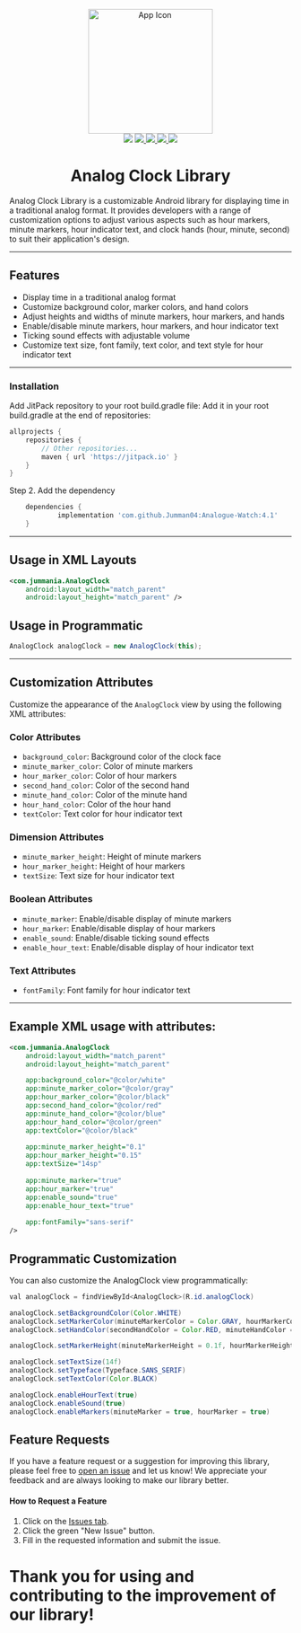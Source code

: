 <p align="center">
   <img src="https://github.com/Jumman04/Analogue-Watch/assets/113237846/1efff827-143a-49b2-988c-4b059ac0d7fa" alt="App Icon" width="222">
   <br>
   <img src="https://img.shields.io/badge/API-17%2B-brightgreen.svg?style=flat"/>
   <a href="https://jitpack.io/#Jumman04/Analogue-Watch">
   <img src="https://jitpack.io/v/Jumman04/Analogue-Watch.svg"/> </a>
   <a href="https://github.com/Jumman04/Analogue-Watch/network/members">
   <img src="https://img.shields.io/github/forks/Jumman04/Analogue-Watch"/>
   </a>
   <a href="https://github.com/Jumman04/Analogue-Watch/stargazers">
   <img src="https://img.shields.io/github/stars/Jumman04/Analogue-Watch"/>
   </a>
   <a href="https://github.com/Jumman04/Analogue-Watch/LICENSE">
   <img src="https://img.shields.io/github/license/Jumman04/Analogue-Watch"/></a>
</p>
<h1 align="center">Analog Clock Library</h1>
</p>





Analog Clock Library is a customizable Android library for displaying time in a traditional analog format. It provides developers with a range of customization options to adjust various aspects such as hour markers, minute markers, hour indicator text, and clock hands (hour, minute, second) to suit their application's design.

---

## Features

- Display time in a traditional analog format
- Customize background color, marker colors, and hand colors
- Adjust heights and widths of minute markers, hour markers, and hands
- Enable/disable minute markers, hour markers, and hour indicator text
- Ticking sound effects with adjustable volume
- Customize text size, font family, text color, and text style for hour indicator text

---


### Installation

Add JitPack repository to your root build.gradle file:
Add it in your root build.gradle at the end of repositories:

```groovy
allprojects {
    repositories {
        // Other repositories...
        maven { url 'https://jitpack.io' }
    }
}
```
Step 2. Add the dependency
```groovy
	dependencies {
	        implementation 'com.github.Jumman04:Analogue-Watch:4.1'
	}
```

---

## Usage in XML Layouts
```xml
<com.jummania.AnalogClock
    android:layout_width="match_parent"
    android:layout_height="match_parent" />
```
## Usage in Programmatic
```java
AnalogClock analogClock = new AnalogClock(this);
```

---

## Customization Attributes

Customize the appearance of the `AnalogClock` view by using the following XML attributes:

### Color Attributes
- `background_color`: Background color of the clock face
- `minute_marker_color`: Color of minute markers
- `hour_marker_color`: Color of hour markers
- `second_hand_color`: Color of the second hand
- `minute_hand_color`: Color of the minute hand
- `hour_hand_color`: Color of the hour hand
- `textColor`: Text color for hour indicator text

### Dimension Attributes
- `minute_marker_height`: Height of minute markers
- `hour_marker_height`: Height of hour markers
- `textSize`: Text size for hour indicator text

### Boolean Attributes
- `minute_marker`: Enable/disable display of minute markers
- `hour_marker`: Enable/disable display of hour markers
- `enable_sound`: Enable/disable ticking sound effects
- `enable_hour_text`: Enable/disable display of hour indicator text

### Text Attributes
- `fontFamily`: Font family for hour indicator text

---

## Example XML usage with attributes:

```xml
<com.jummania.AnalogClock
    android:layout_width="match_parent"
    android:layout_height="match_parent"

    app:background_color="@color/white"
    app:minute_marker_color="@color/gray"
    app:hour_marker_color="@color/black"
    app:second_hand_color="@color/red"
    app:minute_hand_color="@color/blue"
    app:hour_hand_color="@color/green"
    app:textColor="@color/black"
    
    app:minute_marker_height="0.1"
    app:hour_marker_height="0.15"
    app:textSize="14sp"
    
    app:minute_marker="true"
    app:hour_marker="true"
    app:enable_sound="true"
    app:enable_hour_text="true"
    
    app:fontFamily="sans-serif"
/>

```

## Programmatic Customization
You can also customize the AnalogClock view programmatically:
```java
val analogClock = findViewById<AnalogClock>(R.id.analogClock)

analogClock.setBackgroundColor(Color.WHITE)
analogClock.setMarkerColor(minuteMarkerColor = Color.GRAY, hourMarkerColor = Color.BLACK)
analogClock.setHandColor(secondHandColor = Color.RED, minuteHandColor = Color.BLUE, hourHandColor = Color.GREEN)

analogClock.setMarkerHeight(minuteMarkerHeight = 0.1f, hourMarkerHeight = 0.15f)

analogClock.setTextSize(14f)
analogClock.setTypeface(Typeface.SANS_SERIF)
analogClock.setTextColor(Color.BLACK)

analogClock.enableHourText(true)
analogClock.enableSound(true)
analogClock.enableMarkers(minuteMarker = true, hourMarker = true)

```

## Feature Requests

If you have a feature request or a suggestion for improving this library, please feel free
to [open an issue](https://github.com/Jumman04/Analogue-Watch/issues/new) and let us know! We
appreciate your feedback and are always looking to make our library better.

#### How to Request a Feature

1. Click on the [Issues tab](https://github.com/Jumman04/Analogue-Watch/issues).
2. Click the green "New Issue" button.
3. Fill in the requested information and submit the issue.


# Thank you for using and contributing to the improvement of our library!
